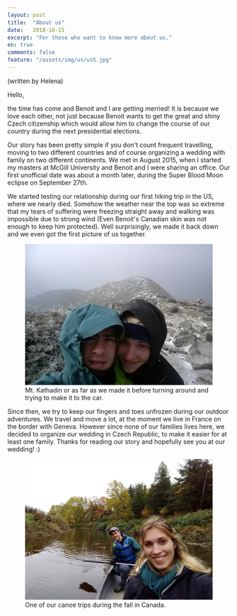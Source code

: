 ```yaml
---
layout: post
title:  "About us"
date:   2018-10-15
excerpt: "For those who want to know more about us."
en: true
comments: false
feature: "/assets/img/us/us5.jpg" 
---
```


(written by Helena)


Hello,

the time has come and Benoit and I are getting merried! It is because we love each other, not just because Benoit wants to get the great and shiny Czech citizenship which would allow him to change the course of our country during the next presidential elections.

Our story has been pretty simple if you don't count frequent travelling, moving to two different countries and of course organizing a wedding with family on two different continents. We met in August 2015, when I started my masters at McGill University and Benoit and I were sharing an office. Our first unofficial date was about a month later, during the Super Blood Moon eclipse on September 27th.

We started testing our relationship during our first hiking trip in the US, where we nearly died. Somehow the weather near the top was so extreme that my tears of suffering were freezing straight away and walking was impossible due to strong wind (Even Benoit's Canadian skin was not enough to keep him protected). Well surprisingly, we made it back down and we even got the first picture of us together.

<figure><img src="/assets/img/posts/can1.jpg">
<figcaption>Mt. Kathadin or as far as we made it before turning around and trying to make it to the car.</figcaption>
</figure>

Since then, we try to keep our fingers and toes unfrozen during our outdoor adventures. We travel and move a lot, at the moment we live in France on the border with Geneva. However since none of our families lives here, we decided to organize our wedding in Czech Republic, to make it easier for at least one family. Thanks for reading our story and hopefully see you at our wedding! :)

<figure><img src="/assets/img/posts/can2.jpg">
<figcaption>One of our canoe trips during the fall in Canada.</figcaption>
</figure>
